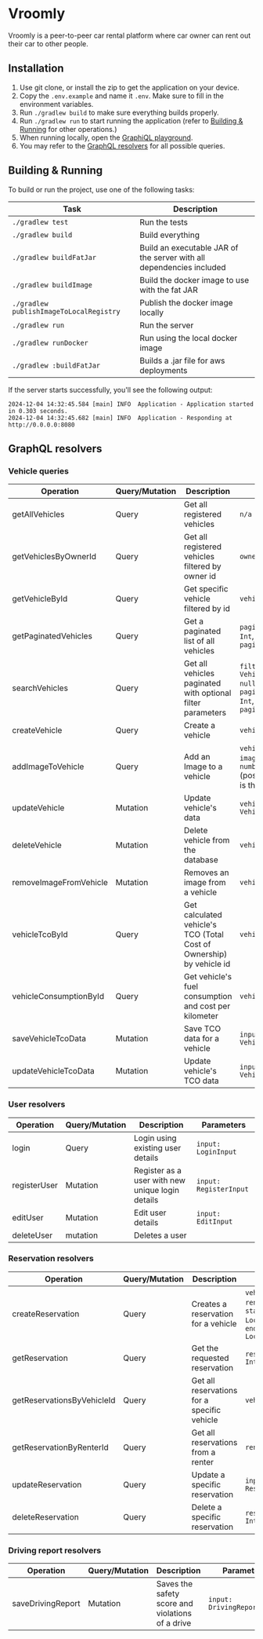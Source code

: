 # Vroomly
Vroomly is a peer-to-peer car rental platform where car owner can rent out their car to other people.

## Installation
1. Use git clone, or install the zip to get the application on your device.
2. Copy the `.env.example` and name it `.env`. Make sure to fill in the environment variables.
3. Run `./gradlew build` to make sure everything builds properly.
4. Run `./gradlew run` to start running the application (refer to [Building & Running](https://github.com/Giovanni-Schroevers/vroomly?tab=readme-ov-file#building--running) for other operations.)
5. When running locally, open the [GraphiQL playground](http://127.0.0.1:5000/playground).
6. You may refer to the [GraphQL resolvers](https://github.com/Giovanni-Schroevers/vroomly?tab=readme-ov-file#graphql-queries) for all possible queries.


## Building & Running

To build or run the project, use one of the following tasks:

| Task                                    | Description                                                          |
|-----------------------------------------|----------------------------------------------------------------------|
| `./gradlew test`                        | Run the tests                                                        |
| `./gradlew build`                       | Build everything                                                     |
| `./gradlew buildFatJar`                 | Build an executable JAR of the server with all dependencies included |
| `./gradlew buildImage`                  | Build the docker image to use with the fat JAR                       |
| `./gradlew publishImageToLocalRegistry` | Publish the docker image locally                                     |
| `./gradlew run`                         | Run the server                                                       |
| `./gradlew runDocker`                   | Run using the local docker image                                     |
| `./gradlew :buildFatJar`                | Builds a .jar file for aws deployments                               |

If the server starts successfully, you'll see the following output:

```
2024-12-04 14:32:45.584 [main] INFO  Application - Application started in 0.303 seconds.
2024-12-04 14:32:45.682 [main] INFO  Application - Responding at http://0.0.0.0:8080
```

## GraphQL resolvers

### Vehicle queries
| Operation              | Query/Mutation | Description                                                          | Parameters                                                                                 |
|------------------------|----------------|----------------------------------------------------------------------|--------------------------------------------------------------------------------------------|
| getAllVehicles         | Query          | Get all registered vehicles                                          | `n/a`                                                                                      |
| getVehiclesByOwnerId   | Query          | Get all registered vehicles filtered by owner id                     | `ownerId: Int`                                                                             |
| getVehicleById         | Query          | Get specific vehicle filtered by id                                  | `vehicleId: int`                                                                           |
| getPaginatedVehicles   | Query          | Get a paginated list of all vehicles                                 | `paginationAmount: Int`, `paginationPage: Int`                                             |
| searchVehicles         | Query          | Get all vehicles paginated with optional filter parameters           | `filters: VehicleFilter? = null`, `paginationAmount: Int`, `paginationPage: Int`           |
| createVehicle          | Query          | Create a vehicle                                                     | `vehicle: Vehicle`                                                                         |
| addImageToVehicle      | Query          | Add an Image to a vehicle                                            | `vehicleId: Int`, `imageUrl: String`, `number: Int?`(positions image, 0 is the main image) |
| updateVehicle          | Mutation       | Update vehicle's data                                                | `vehicle: VehicleUpdate`                                                                   |
| deleteVehicle          | Mutation       | Delete vehicle from the database                                     | `vehicleId: Int`                                                                           |
| removeImageFromVehicle | Mutation       | Removes an image from a vehicle                                      | `vehicleId: Int`                                                                           |
| vehicleTcoById         | Query          | Get calculated vehicle's TCO (Total Cost of Ownership) by vehicle id | `vehicleId: Int`                                                                           |
| vehicleConsumptionById | Query          | Get vehicle's fuel consumption and cost per kilometer                | `vehicleId: Int`                                                                           |
| saveVehicleTcoData     | Mutation       | Save TCO data for a vehicle                                          | `input: VehicleTcoDataInput`                                                               |
| updateVehicleTcoData   | Mutation       | Update vehicle's TCO data                                            | `input: VehicleTcoDataInput`                                                               |


### User resolvers

| Operation    | Query/Mutation | Description                                      | Parameters             |
|--------------|----------------|--------------------------------------------------|------------------------|
| login        | Query          | Login using existing user details                | `input: LoginInput`    |
| registerUser | Mutation       | Register as a user with new unique login details | `input: RegisterInput` |
| editUser     | Mutation       | Edit user details                                | `input: EditInput`     |
| deleteUser   | mutation       | Deletes a user                                   |                        |


### Reservation resolvers

| Operation                  | Query/Mutation | Description                                 | Parameters                                                                      |
|----------------------------|----------------|---------------------------------------------|---------------------------------------------------------------------------------|
| createReservation          | Query          | Creates a reservation for a vehicle         | `vehicleId: Int`, `renterId: Int`, `startDate: LocalDate`, `endDate: LocalDate` |
| getReservation             | Query          | Get the requested reservation               | `reservationId: Int`                                                            |
| getReservationsByVehicleId | Query          | Get all reservations for a specific vehicle | `vehicleId: Int`                                                                |
| getReservationByRenterId   | Query          | Get all reservations from a renter          | `renterId: Int`                                                                 |
| updateReservation          | Query          | Update a specific reservation               | `input: ReservationUpdate`                                                      |
| deleteReservation          | Query          | Delete a specific reservation               | `reservationId: Int`                                                            |

### Driving report resolvers

| Operation         | Query/Mutation | Description                                      | Parameters                  |
|-------------------|----------------|--------------------------------------------------|-----------------------------|
| saveDrivingReport | Mutation       | Saves the safety score and violations of a drive | `input: DrivingReportInput` |
